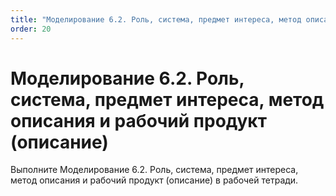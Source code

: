```yaml
---
title: "Моделирование 6.2. Роль, система, предмет интереса, метод описания и рабочий продукт (описание)"
order: 20
---
```


# Моделирование 6.2. Роль, система, предмет интереса, метод описания и рабочий продукт (описание)

Выполните Моделирование 6.2. Роль, система, предмет интереса, метод описания и рабочий продукт (описание) в рабочей тетради.